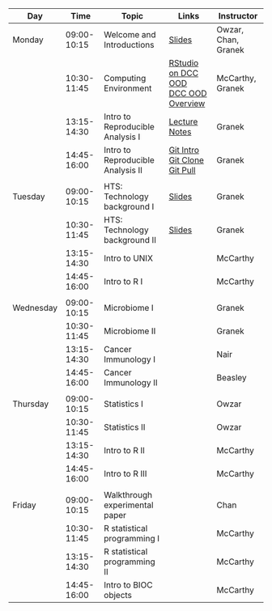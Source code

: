 | Day       |        Time | Topic                             | Links                                                                                                                                                           | Instructor          |
|-----------|-------------|-----------------------------------|-----------------------------------------------------------------------------------------------------------------------------------------------------------------|---------------------|
| Monday    | 09:00-10:15 | Welcome and Introductions         | [Slides](welcome-MIC-2022.pdf)                                                                                                                                  | Owzar, Chan, Granek |
|           | 10:30-11:45 | Computing Environment             | [RStudio on DCC OOD](computing/dcc_ood/dcc_ood_rstudio.md)  <br> [DCC OOD Overview](computing/dcc_ood/dcc_ood_overview.md)                                      | McCarthy, Granek    |
|           | 13:15-14:30 | Intro to Reproducible Analysis I  | [Lecture Notes](computing/reproducible/reproducible_research_lecture.md)                                                                                        | Granek              |
|           | 14:45-16:00 | Intro to Reproducible Analysis II | [Git Intro](computing/reproducible/git_overview.md) <br> [Git Clone](computing/reproducible/git_cloning.md) <br> [Git Pull](computing/reproducible/git_pull.md) | Granek              |
|           |             |                                   |                                                                                                                                                                 |                     |
| Tuesday   | 09:00-10:15 | HTS: Technology background I      | [Slides](biology/hts_background_day2_s1_s2.pdf)                                                                                                                 | Granek              |
|           | 10:30-11:45 | HTS: Technology background II     | [Slides](biology/hts_background_day2_s1_s2.pdf)                                                                                                                 | Granek              |
|           | 13:15-14:30 | Intro to UNIX                     |                                                                                                                                                                 | McCarthy            |
|           | 14:45-16:00 | Intro to R I                      |                                                                                                                                                                 | McCarthy            |
|           |             |                                   |                                                                                                                                                                 |                     |
| Wednesday | 09:00-10:15 | Microbiome I                      |                                                                                                                                                                 | Granek              |
|           | 10:30-11:45 | Microbiome II                     |                                                                                                                                                                 | Granek              |
|           | 13:15-14:30 | Cancer Immunology I               |                                                                                                                                                                 | Nair                |
|           | 14:45-16:00 | Cancer Immunology II              |                                                                                                                                                                 | Beasley             |
|           |             |                                   |                                                                                                                                                                 |                     |
| Thursday  | 09:00-10:15 | Statistics I                      |                                                                                                                                                                 | Owzar               |
|           | 10:30-11:45 | Statistics II                     |                                                                                                                                                                 | Owzar               |
|           | 13:15-14:30 | Intro to R II                     |                                                                                                                                                                 | McCarthy            |
|           | 14:45-16:00 | Intro to R III                    |                                                                                                                                                                 | McCarthy            |
|           |             |                                   |                                                                                                                                                                 |                     |
| Friday    | 09:00-10:15 | Walkthrough experimental paper    |                                                                                                                                                                 | Chan                |
|           | 10:30-11:45 | R statistical programming I       |                                                                                                                                                                 | McCarthy            |
|           | 13:15-14:30 | R statistical programming II      |                                                                                                                                                                 | McCarthy            |
|           | 14:45-16:00 | Intro to BIOC objects             |                                                                                                                                                                 | McCarthy            |
